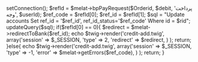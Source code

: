 <?php
	require_once 'class.mellat.php';
    require_once 'config.php';

    $melat  = new Mellat($terminal_id, $username, $password, $callbackURL);
    $client = $melat->setConnection();
    $refId  = $melat->bpPayRequest($Orderid, $debit, 'پرداخت وجه', $userId);

    $ref_code = $refId[0];
    $ref_id   = $refId[1];

    $sql = "Update accounts Set ref_id = '$ref_id', ref_id_status='$ref_code' Where id = $rid";
    updateQuery($sql);

    if($refId[0] == 0){
        $redirect = $melat->redirectToBank($ref_id);
        echo $twig->render('credit-add.twig', 
                            array('session' => $_SESSION, 
                                    'type' => 2,
                                    'redirect' => $redirect,
                                    )
                            );
        return;
    }else{
        echo $twig->render('credit-add.twig', 
                            array('session' => $_SESSION, 
                                    'type' => -1,
                                    'error' => $melat->getErrors($ref_code),
                                    )
                            );
        return;
    }
